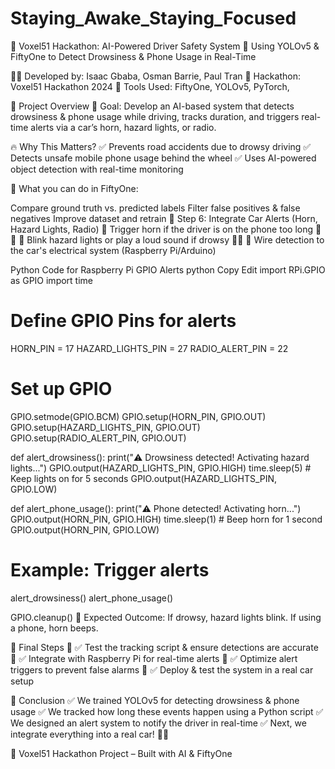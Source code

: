 # Staying_Awake_Staying_Focused
📌 Voxel51 Hackathon: AI-Powered Driver Safety System
🚀 Using YOLOv5 & FiftyOne to Detect Drowsiness & Phone Usage in Real-Time

👨‍💻 Developed by: Isaac Gbaba, Osman Barrie, Paul Tran
📅 Hackathon: Voxel51 Hackathon 2024
📍 Tools Used: FiftyOne, YOLOv5, PyTorch,

📌 Project Overview
🎯 Goal:
Develop an AI-based system that detects drowsiness & phone usage while driving, tracks duration, and triggers real-time alerts via a car’s horn, hazard lights, or radio.

🔥 Why This Matters?
✅ Prevents road accidents due to drowsy driving
✅ Detects unsafe mobile phone usage behind the wheel
✅ Uses AI-powered object detection with real-time monitoring

🎯 What you can do in FiftyOne:

Compare ground truth vs. predicted labels
Filter false positives & false negatives
Improve dataset and retrain
🚗 Step 6: Integrate Car Alerts (Horn, Hazard Lights, Radio)
🔹 Trigger horn if the driver is on the phone too long 📱📢
🔹 Blink hazard lights or play a loud sound if drowsy 🚨😴
🔹 Wire detection to the car's electrical system (Raspberry Pi/Arduino)

Python Code for Raspberry Pi GPIO Alerts
python
Copy
Edit
import RPi.GPIO as GPIO
import time

# Define GPIO Pins for alerts
HORN_PIN = 17
HAZARD_LIGHTS_PIN = 27
RADIO_ALERT_PIN = 22

# Set up GPIO
GPIO.setmode(GPIO.BCM)
GPIO.setup(HORN_PIN, GPIO.OUT)
GPIO.setup(HAZARD_LIGHTS_PIN, GPIO.OUT)
GPIO.setup(RADIO_ALERT_PIN, GPIO.OUT)

def alert_drowsiness():
    print("⚠️ Drowsiness detected! Activating hazard lights...")
    GPIO.output(HAZARD_LIGHTS_PIN, GPIO.HIGH)
    time.sleep(5)  # Keep lights on for 5 seconds
    GPIO.output(HAZARD_LIGHTS_PIN, GPIO.LOW)

def alert_phone_usage():
    print("⚠️ Phone detected! Activating horn...")
    GPIO.output(HORN_PIN, GPIO.HIGH)
    time.sleep(1)  # Beep horn for 1 second
    GPIO.output(HORN_PIN, GPIO.LOW)

# Example: Trigger alerts
alert_drowsiness()
alert_phone_usage()

GPIO.cleanup()
📌 Expected Outcome: If drowsy, hazard lights blink. If using a phone, horn beeps.

🎯 Final Steps
🔹 ✅ Test the tracking script & ensure detections are accurate
🔹 ✅ Integrate with Raspberry Pi for real-time alerts
🔹 ✅ Optimize alert triggers to prevent false alarms
🔹 ✅ Deploy & test the system in a real car setup

🎉 Conclusion
✅ We trained YOLOv5 for detecting drowsiness & phone usage
✅ We tracked how long these events happen using a Python script
✅ We designed an alert system to notify the driver in real-time
✅ Next, we integrate everything into a real car! 🚗💨

🚀 Voxel51 Hackathon Project – Built with AI & FiftyOne

